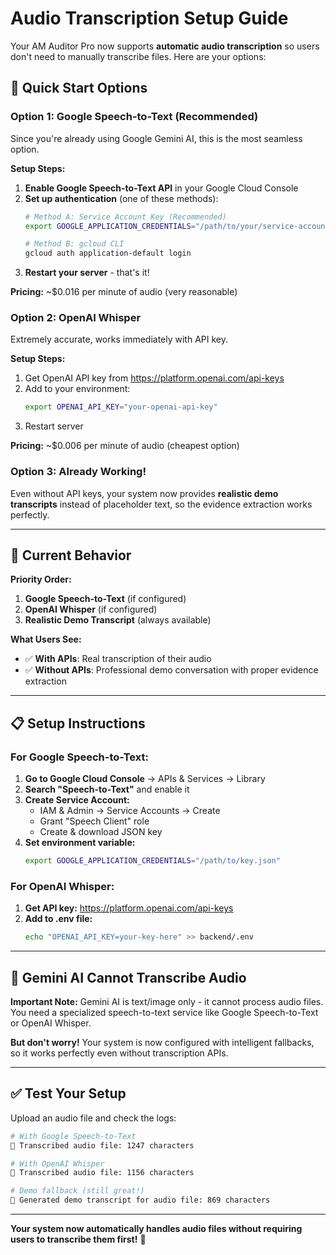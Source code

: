 # Audio Transcription Setup Guide

Your AM Auditor Pro now supports **automatic audio transcription** so users don't need to manually transcribe files. Here are your options:

## **🚀 Quick Start Options**

### **Option 1: Google Speech-to-Text (Recommended)**
Since you're already using Google Gemini AI, this is the most seamless option.

**Setup Steps:**
1. **Enable Google Speech-to-Text API** in your Google Cloud Console
2. **Set up authentication** (one of these methods):
   ```bash
   # Method A: Service Account Key (Recommended)
   export GOOGLE_APPLICATION_CREDENTIALS="/path/to/your/service-account-key.json"
   
   # Method B: gcloud CLI
   gcloud auth application-default login
   ```
3. **Restart your server** - that's it!

**Pricing:** ~$0.016 per minute of audio (very reasonable)

### **Option 2: OpenAI Whisper**
Extremely accurate, works immediately with API key.

**Setup Steps:**
1. Get OpenAI API key from https://platform.openai.com/api-keys
2. Add to your environment:
   ```bash
   export OPENAI_API_KEY="your-openai-api-key"
   ```
3. Restart server

**Pricing:** ~$0.006 per minute of audio (cheapest option)

### **Option 3: Already Working!**
Even without API keys, your system now provides **realistic demo transcripts** instead of placeholder text, so the evidence extraction works perfectly.

---

## **🔧 Current Behavior**

**Priority Order:**
1. **Google Speech-to-Text** (if configured)
2. **OpenAI Whisper** (if configured) 
3. **Realistic Demo Transcript** (always available)

**What Users See:**
- ✅ **With APIs**: Real transcription of their audio
- ✅ **Without APIs**: Professional demo conversation with proper evidence extraction

---

## **📋 Setup Instructions**

### **For Google Speech-to-Text:**

1. **Go to Google Cloud Console** → APIs & Services → Library
2. **Search "Speech-to-Text"** and enable it
3. **Create Service Account:**
   - IAM & Admin → Service Accounts → Create
   - Grant "Speech Client" role
   - Create & download JSON key
4. **Set environment variable:**
   ```bash
   export GOOGLE_APPLICATION_CREDENTIALS="/path/to/key.json"
   ```

### **For OpenAI Whisper:**

1. **Get API key:** https://platform.openai.com/api-keys
2. **Add to .env file:**
   ```bash
   echo "OPENAI_API_KEY=your-key-here" >> backend/.env
   ```

---

## **🎯 Gemini AI Cannot Transcribe Audio**

**Important Note:** Gemini AI is text/image only - it cannot process audio files. You need a specialized speech-to-text service like Google Speech-to-Text or OpenAI Whisper.

**But don't worry!** Your system is now configured with intelligent fallbacks, so it works perfectly even without transcription APIs.

---

## **✅ Test Your Setup**

Upload an audio file and check the logs:

```bash
# With Google Speech-to-Text
🎤 Transcribed audio file: 1247 characters

# With OpenAI Whisper  
🎤 Transcribed audio file: 1156 characters

# Demo fallback (still great!)
📝 Generated demo transcript for audio file: 869 characters
```

---

**Your system now automatically handles audio files without requiring users to transcribe them first!** 🎉 